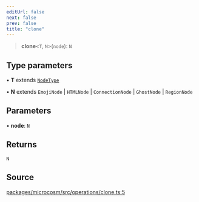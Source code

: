 ```yaml
---
editUrl: false
next: false
prev: false
title: "clone"
---
```


> **clone**\<`T`, `N`\>(`node`): `N`

## Type parameters

• **T** extends [`NodeType`](../type-aliases/NodeType.md)

• **N** extends `EmojiNode` \| `HTMLNode` \| `ConnectionNode` \| `GhostNode` \| `RegionNode`

## Parameters

• **node**: `N`

## Returns

`N`

## Source

[packages/microcosm/src/operations/clone.ts:5](https://github.com/nodenogg-in/alpha-p2p/blob/d3c0d0ee190bdee84f8272463e9c5efc8c84f42d/packages/microcosm/src/operations/clone.ts#L5)
